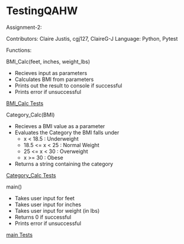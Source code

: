 # TestingQAHW

Assignment-2:

Contributors: Claire Justis, cgj127, ClaireG-J
Language: Python, Pytest

Functions:

BMI_Calc(feet, inches, weight_lbs)
  * Recieves input as parameters
  * Calculates BMI from parameters
  * Prints out the result to console if successful
  * Prints error if unsuccessful

[BMI_Calc Tests](https://github.com/ClaireG-J/TestingQAHW/wiki/BMI_Calc-Tests)

Category_Calc(BMI)
  * Recieves a BMI value as a parameter
  * Evaluates the Category the BMI falls under
      * x < 18.5 : Underweight
      * 18.5 <= x < 25 : Normal Weight
      * 25 <= x < 30 : Overweight
      * x >= 30 : Obese
  * Returns a string containing the category

[Category_Calc Tests](https://github.com/ClaireG-J/TestingQAHW/wiki/Category_Calc-Tests)

main()
  * Takes user input for feet
  * Takes user input for inches
  * Takes user input for weight (in lbs)
  * Returns 0 if successful
  * Prints error if unsuccessful

[main Tests](https://github.com/ClaireG-J/TestingQAHW/wiki/main-Tests)

